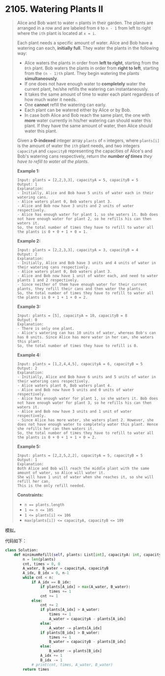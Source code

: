 # 2105. Watering Plants II

> Alice and Bob want to water `n` plants in their garden. The plants are arranged in a row and are labeled from `0` to `n - 1` from left to right where the `ith` plant is located at `x = i`.
>
> Each plant needs a specific amount of water. Alice and Bob have a watering can each, **initially full**. They water the plants in the following way:
>
> - Alice waters the plants in order from **left to right**, starting from the `0th` plant. Bob waters the plants in order from **right to left**, starting from the `(n - 1)th` plant. They begin watering the plants **simultaneously**.
> - If one does not have enough water to **completely** water the current plant, he/she refills the watering can instantaneously.
> - It takes the same amount of time to water each plant regardless of how much water it needs.
> - One **cannot** refill the watering can early.
> - Each plant can be watered either by Alice or by Bob.
> - In case both Alice and Bob reach the same plant, the one with **more** water currently in his/her watering can should water this plant. If they have the same amount of water, then Alice should water this plant.
>
> Given a **0-indexed** integer array `plants` of `n` integers, where `plants[i]` is the amount of water the `ith` plant needs, and two integers `capacityA` and `capacityB` representing the capacities of Alice's and Bob's watering cans respectively, return *the **number of times** they have to refill to water all the plants*.
>
>  
>
> **Example 1:**
>
> ```
> Input: plants = [2,2,3,3], capacityA = 5, capacityB = 5
> Output: 1
> Explanation:
> - Initially, Alice and Bob have 5 units of water each in their watering cans.
> - Alice waters plant 0, Bob waters plant 3.
> - Alice and Bob now have 3 units and 2 units of water respectively.
> - Alice has enough water for plant 1, so she waters it. Bob does not have enough water for plant 2, so he refills his can then waters it.
> So, the total number of times they have to refill to water all the plants is 0 + 0 + 1 + 0 = 1.
> ```
>
> **Example 2:**
>
> ```
> Input: plants = [2,2,3,3], capacityA = 3, capacityB = 4
> Output: 2
> Explanation:
> - Initially, Alice and Bob have 3 units and 4 units of water in their watering cans respectively.
> - Alice waters plant 0, Bob waters plant 3.
> - Alice and Bob now have 1 unit of water each, and need to water plants 1 and 2 respectively.
> - Since neither of them have enough water for their current plants, they refill their cans and then water the plants.
> So, the total number of times they have to refill to water all the plants is 0 + 1 + 1 + 0 = 2.
> ```
>
> **Example 3:**
>
> ```
> Input: plants = [5], capacityA = 10, capacityB = 8
> Output: 0
> Explanation:
> - There is only one plant.
> - Alice's watering can has 10 units of water, whereas Bob's can has 8 units. Since Alice has more water in her can, she waters this plant.
> So, the total number of times they have to refill is 0.
> ```
>
> **Example 4:**
>
> ```
> Input: plants = [1,2,4,4,5], capacityA = 6, capacityB = 5
> Output: 2
> Explanation:
> - Initially, Alice and Bob have 6 units and 5 units of water in their watering cans respectively.
> - Alice waters plant 0, Bob waters plant 4.
> - Alice and Bob now have 5 units and 0 units of water respectively.
> - Alice has enough water for plant 1, so she waters it. Bob does not have enough water for plant 3, so he refills his can then waters it.
> - Alice and Bob now have 3 units and 1 unit of water respectively.
> - Since Alice has more water, she waters plant 2. However, she does not have enough water to completely water this plant. Hence she refills her can then waters it.
> So, the total number of times they have to refill to water all the plants is 0 + 0 + 1 + 1 + 0 = 2.
> ```
>
> **Example 5:**
>
> ```
> Input: plants = [2,2,5,2,2], capacityA = 5, capacityB = 5
> Output: 1
> Explanation:
> Both Alice and Bob will reach the middle plant with the same amount of water, so Alice will water it.
> She will have 1 unit of water when she reaches it, so she will refill her can.
> This is the only refill needed.
> ```
>
>  
>
> **Constraints:**
>
> - `n == plants.length`
> - `1 <= n <= 105`
> - `1 <= plants[i] <= 106`
> - `max(plants[i]) <= capacityA, capacityB <= 109`

模拟。

代码如下：

```python
class Solution:
    def minimumRefill(self, plants: List[int], capacityA: int, capacityB: int) -> int:
        n = len(plants)
        cnt, times = 0, 0
        A_water, B_water = capacityA, capacityB
        A_idx, B_idx = 0, n-1
        while cnt < n:
            if A_idx == B_idx:
                if plants[A_idx] > max(A_water, B_water):
                    times += 1
                cnt += 1
            else:
                cnt += 2
                if plants[A_idx] > A_water:
                    times += 1
                    A_water = capacityA - plants[A_idx]
                else:
                    A_water -= plants[A_idx]
                if plants[B_idx] > B_water:
                    times += 1
                    B_water = capacityB - plants[B_idx]
                else:
                    B_water -= plants[B_idx]
                A_idx += 1
                B_idx -= 1
            # print(cnt, times, A_water, B_water)
        return times
```

